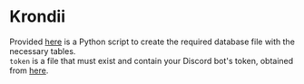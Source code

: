 # Krondii

Provided [here](https://gist.githubusercontent.com/Vesdii/6c8317f35a74584a63225e082893266a/raw/4f4f150bcf8d34fdd63c2d66255d66cc87586d0e/krondiidb_setup.py) is a Python script to create the required database file with the necessary tables.  
`token` is a file that must exist and contain your Discord bot's token, obtained from [here](https://discordapp.com/developers/applications/).
